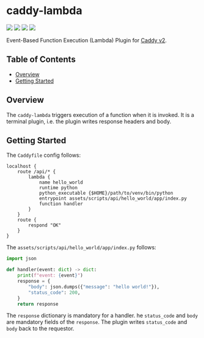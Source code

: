 # caddy-lambda

<a href="https://github.com/greenpau/caddy-lambda/actions/" target="_blank"><img src="https://github.com/greenpau/caddy-lambda/workflows/build/badge.svg?branch=main"></a>
<a href="https://pkg.go.dev/github.com/greenpau/caddy-lambda" target="_blank"><img src="https://img.shields.io/badge/godoc-reference-blue.svg"></a>
<a href="https://caddy.community" target="_blank"><img src="https://img.shields.io/badge/community-forum-ff69b4.svg"></a>
<a href="https://caddyserver.com/docs/modules/http.handlers.lambda" target="_blank"><img src="https://img.shields.io/badge/caddydocs-trace-green.svg"></a>

Event-Based Function Execution (Lambda) Plugin for [Caddy v2](https://github.com/caddyserver/caddy).

<!-- begin-markdown-toc -->
## Table of Contents

* [Overview](#overview)
* [Getting Started](#getting-started)

<!-- end-markdown-toc -->

## Overview

The `caddy-lambda` triggers execution of a function when it is invoked. It is a terminal
plugin, i.e. the plugin writes response headers and body.

## Getting Started

The `Caddyfile` config follows:

```
localhost {
	route /api/* {
		lambda {
			name hello_world
			runtime python
			python_executable {$HOME}/path/to/venv/bin/python
			entrypoint assets/scripts/api/hello_world/app/index.py
			function handler
		}
	}
	route {
		respond "OK"
	}
}
```

The `assets/scripts/api/hello_world/app/index.py` follows:

```py
import json

def handler(event: dict) -> dict:
    print(f"event: {event}")
    response = {
        "body": json.dumps({"message": "hello world!"}),
        "status_code": 200,
    }
    return response
```

The `response` dictionary is mandatory for a handler. he `status_code` and `body` are
mandatory fields of the `response`. The plugin writes `status_code` and `body` back to
the requestor.